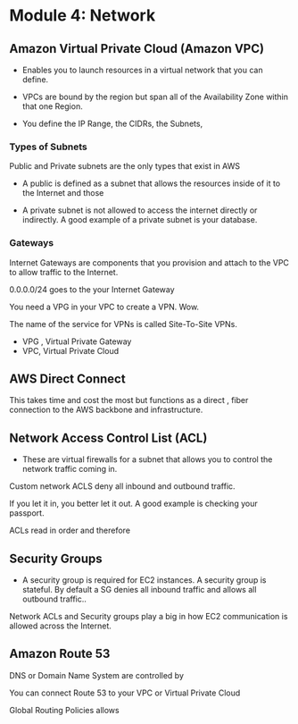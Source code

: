 # Module 4: Network 

## Amazon Virtual Private Cloud (Amazon VPC)

- Enables you to launch resources in a virtual network that you can define.
- VPCs are bound by the region but span all of the Availability Zone within that one Region.

- You define the IP Range, the CIDRs, the Subnets, 

### Types of Subnets

Public and Private subnets are the only types that exist in AWS

- A public is defined as a subnet that allows the resources inside of it to the Internet and those 

- A private subnet is not allowed to access the internet directly or indirectly. A good example of a private subnet is your database.

### Gateways

Internet Gateways are components that you provision and attach to the VPC to allow traffic to the Internet. 

0.0.0.0/24 goes to the your Internet Gateway

You need a VPG in your VPC to create a VPN. Wow.

The name of the service for VPNs is called Site-To-Site VPNs. 
- VPG , Virtual Private Gateway 
- VPC, Virtual Private Cloud

## AWS Direct Connect

This takes time and cost the most but functions as a direct , fiber connection to the AWS backbone and infrastructure.

## Network Access Control List (ACL)

- These are virtual firewalls for a subnet that allows you to control the network traffic coming in.

Custom network ACLS deny all inbound and outbound traffic. 

If you let it in, you better let it out. A good example is checking your passport.

ACLs read in order and therefore 

## Security Groups

- A security group is required for EC2 instances. A security group is stateful. By default a SG denies all inbound traffic and allows all outbound traffic.. 

Network ACLs and Security groups play a big in how EC2 communication is allowed across the Internet. 

## Amazon Route 53 

DNS or Domain Name System are controlled by 

You can connect Route 53 to your VPC or Virtual Private Cloud

Global Routing Policies allows 